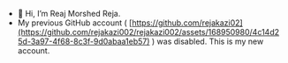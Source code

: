 - 👋 Hi, I’m Reaj Morshed Reja.
- My previous GitHub account ( [https://github.com/rejakazi02](https://github.com/rejakazi002/rejakazi002/assets/168950980/4c14d25d-3a97-4f68-8c3f-9d0abaa1eb57) ) was disabled. This is my new account.
<!--- 
- 👀 I’m interested in ...
- 🌱 I’m currently learning ...
- 💞️ I’m looking to collaborate on ...
- 📫 How to reach me ...
- 😄 Pronouns: ...
- ⚡ Fun fact: ...
--->
<!---
rejakazi002/rejakazi002 is a ✨ special ✨ repository because its `README.md` (this file) appears on your GitHub profile.
You can click the Preview link to take a look at your changes.
--->
